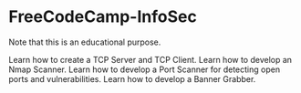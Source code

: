 # FreeCodeCamp-InfoSec
Note that this is an educational purpose.

Learn how to create a TCP Server and TCP Client.
Learn how to develop an Nmap Scanner.
Learn how to develop a Port Scanner for detecting open ports and vulnerabilities.
Learn how to develop a Banner Grabber.
